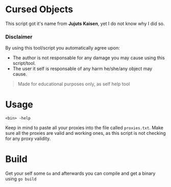 # Cursed Objects
This script got it's name from **Jujuts Kaisen**, yet I do not know why I did so. 

### Disclaimer
By using this tool/script you automatically agree upon:

* The author is not responsable for any damage you may cause using this script/tool. 
* The user it self is responsable of any harm he/she/any object may cause.

> Made for educational purposes only, as self help tool

# Usage
``<bin> -help``

Keep in mind to paste all your proxies into the file called `proxies.txt`. Make sure all the proxies are valid and working ones, as this script is not checking for any proxy validity.

# Build
Get your self some `Go` and afterwards you can compile and get a binary using `go build`